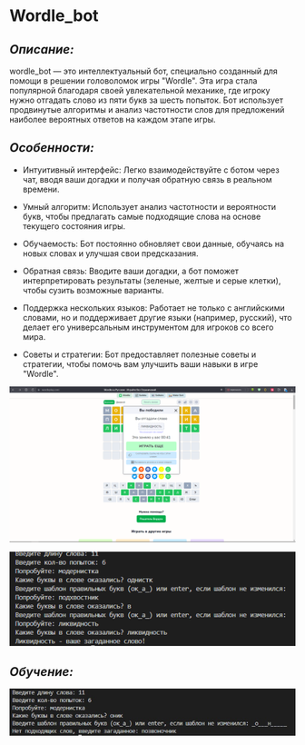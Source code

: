 # __Wordle_bot__
## _Описание:_ ##

wordle_bot — это интеллектуальный бот, специально созданный для помощи в решении головоломок игры "Wordle". Эта игра стала популярной благодаря своей увлекательной механике, где игроку нужно отгадать слово из пяти букв за шесть попыток. Бот использует продвинутые алгоритмы и анализ частотности слов для предложений наиболее вероятных ответов на каждом этапе игры.

## _Особенности:_ ##

 - Интуитивный интерфейс: Легко взаимодействуйте с ботом через чат, вводя ваши догадки и получая обратную связь в реальном времени.

 - Умный алгоритм: Использует анализ частотности и вероятности букв, чтобы предлагать самые подходящие слова на основе текущего состояния игры.

 - Обучаемость: Бот постоянно обновляет свои данные, обучаясь на новых словах и улучшая свои предсказания.

 - Обратная связь: Вводите ваши догадки, а бот поможет интерпретировать результаты (зеленые, желтые и серые клетки), чтобы сузить возможные варианты.

 - Поддержка нескольких языков: Работает не только с английскими словами, но и поддерживает другие языки (например, русский), что делает его универсальным инструментом для игроков со всего мира.

 - Советы и стратегии: Бот предоставляет полезные советы и стратегии, чтобы помочь вам улучшить ваши навыки в игре "Wordle".

![Example 1](image2.png)

![Example 1](image3.png)

## _Обучение:_ ##

![Example 2](2XobY3PDiCI.jpg)

